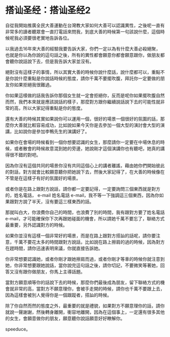 # 搭讪圣经：搭讪圣经2

自從我開始推廣全民大善運動在台灣教大家如何大善可以認識異性，之後呢一直有非常多的讀者聽眾會一直打電話來問我，到底大善的時候第一句該說什麼，這個時候呢我必須要很老實地告訴各位。

以我過去16年來大善的經驗我要告訴大家，你們一定以為有什麼大善必殺絕聚，也就是你以為你說的這句話之後，所有的異性都會願意你都會願意跟你，做朋友都會聽你說話說下去，但是我告訴大家並沒有。

絕對沒有這樣子的事情，所以其實大善的時候你說什麼話，說什麼都可以，重點不是你說什麼重點是你說話時候的態度，請你千萬不要擺吹腹，拜託你一定要做的朋友你如果拒絕我很難過。

你如果這樣做的話我告訴你那個女生就一定會拒絕你，反而是呢你如果擺吹腹自然而然，我們本來就是應該說話的樣子，那麼對方跟你繼續說話說下去的可能性就非常的高，所以大家記得重點是你的態度。

還有大善的時候其實如果說你可以運用一個，很好的場景一個很好的氛圍的話，那麼你大善就比較容易成功，比如說如果今天你是去參加一個大型的演討會大型的演講，比如說你是參加李鴨先生的演講好了。

如果你在會場的時候看到一個你想要認識的女生，那麼請你一定要在中場休息的時候，或者散會的時候故意混到她的旁邊，她說剛才這個演講你也有聽吧，她真的講得很不錯的對吧。

因為你沒有這個共同的場景你沒有共同這個心上的講者離謠，藉由她你們開始彼此的對話，對方就會比較願意聽你把她說下去，然後大家記得了，在大善的時候像在不管是在這樣子有好的氛圍好的場景。

或者你是在路上跟對方說話，請你都一定要記得，一定要詢問三個東西就是對方的，姓名電話， e-mail 姓名電話 e-mail，我不等一下強調這三個東西，因為你如果跟對方說了半天，沒有要這三樣東西的話。

那就叫白大，你浪費你自己的時間，也浪費了別的時間，我有跟對方要了姓名電話 e-mail，才可能確保你下次再跟她碰面的機會，所以請她千萬不要忘了，聯絡方式最重要，另外認識對方的時候。

如果你並沒有這樣一個非常好的場景，而是在路上跟對方搭訕的話呢，請你要注意，千萬不要花太多的時間跟對方說話，比如說在路上擦肩的過的時候，因為對方在趕時間，請你迅速表明來議，你就直接告訴她。

你非常想要認識她，或者你剛才跟她擦肩而過，或者你剛才等車的時候你就注意到她，你非常想要跟她說話，當你說完這句話之後，請你切記，不要微笑等著她，回答又沒有跟你做朋友，你馬上主導話題。

當對方願意順等你的話說下去的時候，那麼你們最後成為朋友，留下聯絡方式的機會就非常的高，當對方不願意理你，會被手走開的時候，請你也千萬不要跟上去，因為這樣會被別人覺得你是一個跟蹤者，搭訕的時候。

除了你自然而然的態度之外，最重要的就是禮貌，如果對方不願意理你的話，請你就說一聲謝謝，然後轉身離開，衝容地離開，因為在這個事上，一定還有很多其他的女生，會願意做你的朋友，願意聽你說話願意好好瞭解你。

speeduce。